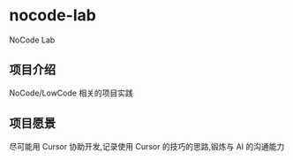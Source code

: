 # nocode-lab

NoCode Lab

## 项目介绍

NoCode/LowCode 相关的项目实践

## 项目愿景

尽可能用 Cursor 协助开发,记录使用 Cursor 的技巧的思路,锻炼与 AI 的沟通能力
